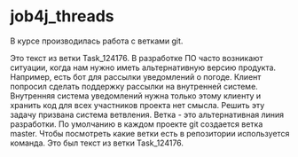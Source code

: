 # job4j_threads  

В курсе производилась работа с ветками git.  

Это текст из ветки Task_124176.
В разработке ПО часто возникают ситуации, когда нам нужно иметь альтернативную версию продукта.
Например, есть бот для рассылки уведомлений о погоде. Клиент попросил сделать поддержку рассылки на внутренней системе.
Внутренняя система уведомлений нужна только этому клиенту и хранить код для всех участников проекта нет смысла.
Решить эту задачу призвана система ветвления.
Ветка - это альтернативная линия разработки.
По умолчанию в каждом проекте git создается ветка master.
Чтобы посмотреть какие ветки есть в репозитории используется команда.
Это был текст из ветки Task_124176.